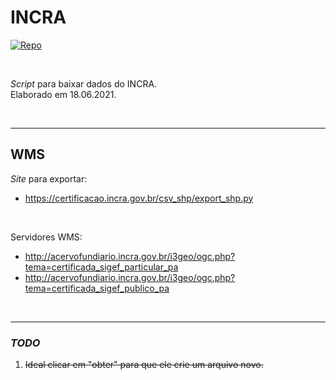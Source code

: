 # INCRA

[![Repo](https://img.shields.io/badge/GitHub-repo-blue?logo=github&logoColor=f5f5f5)](https://github.com/open-geodata/br_incra)

<br>

_Script_ para baixar dados do INCRA.\
Elaborado em 18.06.2021.

<br>

---

## WMS

_Site_ para exportar:

- https://certificacao.incra.gov.br/csv_shp/export_shp.py

<br>

Servidores WMS:

- http://acervofundiario.incra.gov.br/i3geo/ogc.php?tema=certificada_sigef_particular_pa
- http://acervofundiario.incra.gov.br/i3geo/ogc.php?tema=certificada_sigef_publico_pa

<br>

---

### _TODO_

1. ~~Ideal clicar em "obter" para que ele crie um arquivo novo.~~
